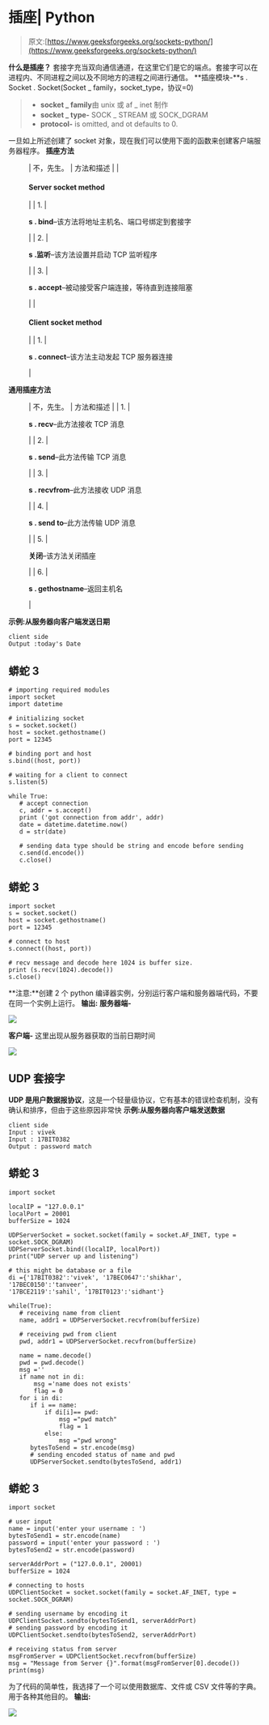 # 插座| Python

> 原文:[https://www.geeksforgeeks.org/sockets-python/](https://www.geeksforgeeks.org/sockets-python/)

**什么是插座？**
套接字充当双向通信通道，在这里它们是它的端点。套接字可以在进程内、不同进程之间以及不同地方的进程之间进行通信。
**插座模块-**s . Socket . Socket(Socket _ family，socket_type，协议=0)

> *   **socket _ family**由 unix 或 af _ inet 制作
> *   **socket _ type-** SOCK _ STREAM 或 SOCK_DGRAM
> *   **protocol-** is omitted, and ot defaults to 0.

一旦如上所述创建了 socket 对象，现在我们可以使用下面的函数来创建客户端服务器程序。
**插座方法**

<figure class="table">

| 不，先生。 | 方法和描述 |
| 

#### Server socket method

 |
| 1. | 

**s . bind**–该方法将地址主机名、端口号绑定到套接字

 |
| 2. | 

**s .监听**–该方法设置并启动 TCP 监听程序

 |
| 3. | 

**s . accept**–被动接受客户端连接，等待直到连接阻塞

 |
| 

#### Client socket method

 |
| 1. | 

**s . connect**–该方法主动发起 TCP 服务器连接

 |

</figure>

**通用插座方法**

<figure class="table">

| 不，先生。 | 方法和描述 |
| 1. | 

**s . recv**–此方法接收 TCP 消息

 |
| 2. | 

**s . send**–此方法传输 TCP 消息

 |
| 3. | 

**s . recvfrom**–此方法接收 UDP 消息

 |
| 4. | 

**s . send to**–此方法传输 UDP 消息

 |
| 5. | 

**关闭**–该方法关闭插座

 |
| 6. | 

**s . gethostname**–返回主机名

 |

</figure>

**示例:从服务器向客户端发送日期**

```
client side
Output :today's Date
```

## 蟒蛇 3

```
# importing required modules
import socket    
import datetime

# initializing socket
s = socket.socket()    
host = socket.gethostname() 
port = 12345

# binding port and host
s.bind((host, port))  

# waiting for a client to connect
s.listen(5) 

while True:
   # accept connection
   c, addr = s.accept()       
   print ('got connection from addr', addr)
   date = datetime.datetime.now() 
   d = str(date)

   # sending data type should be string and encode before sending
   c.send(d.encode())     
   c.close()
```

## 蟒蛇 3

```
import socket
s = socket.socket()
host = socket.gethostname()
port = 12345

# connect to host
s.connect((host, port))

# recv message and decode here 1024 is buffer size.   
print (s.recv(1024).decode())  
s.close()
```

**注意:**创建 2 个 python 编译器实例，分别运行客户端和服务器端代码，不要在同一个实例上运行。
**输出:**
**服务器端-**

![](img/963cda5d9bf3ec990d8de4c3de82439f.png)

**客户端-**
这里出现从服务器获取的当前日期时间

![](img/0da9c1796660226ffca480cc2037b3e0.png)

## UDP 套接字

**UDP 是用户数据报协议**，这是一个轻量级协议，它有基本的错误检查机制，没有确认和排序，但由于这些原因非常快
**示例:从服务器向客户端发送数据**

```
client side
Input : vivek  
Input : 17BIT0382  
Output : password match 
```

## 蟒蛇 3

```
import socket

localIP = "127.0.0.1"
localPort = 20001
bufferSize = 1024

UDPServerSocket = socket.socket(family = socket.AF_INET, type = socket.SOCK_DGRAM)
UDPServerSocket.bind((localIP, localPort))
print("UDP server up and listening")

# this might be database or a file
di ={'17BIT0382':'vivek', '17BEC0647':'shikhar', '17BEC0150':'tanveer',
'17BCE2119':'sahil', '17BIT0123':'sidhant'}

while(True):
   # receiving name from client
   name, addr1 = UDPServerSocket.recvfrom(bufferSize) 

   # receiving pwd from client
   pwd, addr1 = UDPServerSocket.recvfrom(bufferSize) 

   name = name.decode() 
   pwd = pwd.decode()
   msg =''
   if name not in di:
       msg ='name does not exists'
       flag = 0
   for i in di:
      if i == name:
          if di[i]== pwd:
              msg ="pwd match"
              flag = 1
          else:
              msg ="pwd wrong"
      bytesToSend = str.encode(msg)
      # sending encoded status of name and pwd
      UDPServerSocket.sendto(bytesToSend, addr1) 
```

## 蟒蛇 3

```
import socket

# user input
name = input('enter your username : ')    
bytesToSend1 = str.encode(name)
password = input('enter your password : ')
bytesToSend2 = str.encode(password)

serverAddrPort = ("127.0.0.1", 20001)
bufferSize = 1024

# connecting to hosts
UDPClientSocket = socket.socket(family = socket.AF_INET, type = socket.SOCK_DGRAM) 

# sending username by encoding it
UDPClientSocket.sendto(bytesToSend1, serverAddrPort) 
# sending password by encoding it
UDPClientSocket.sendto(bytesToSend2, serverAddrPort) 

# receiving status from server
msgFromServer = UDPClientSocket.recvfrom(bufferSize) 
msg = "Message from Server {}".format(msgFromServer[0].decode()) 
print(msg)
```

为了代码的简单性，我选择了一个可以使用数据库、文件或 CSV 文件等的字典。用于各种其他目的。
**输出:**

![](img/53a4b110c00427bbae6aa04feff2ab7f.png)